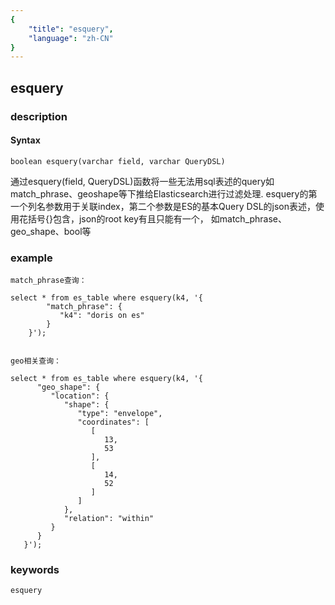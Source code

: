 ```yaml
---
{
    "title": "esquery",
    "language": "zh-CN"
}
---
```


<!-- 
Licensed to the Apache Software Foundation (ASF) under one
or more contributor license agreements.  See the NOTICE file
distributed with this work for additional information
regarding copyright ownership.  The ASF licenses this file
to you under the Apache License, Version 2.0 (the
"License"); you may not use this file except in compliance
with the License.  You may obtain a copy of the License at

  http://www.apache.org/licenses/LICENSE-2.0

Unless required by applicable law or agreed to in writing,
software distributed under the License is distributed on an
"AS IS" BASIS, WITHOUT WARRANTIES OR CONDITIONS OF ANY
KIND, either express or implied.  See the License for the
specific language governing permissions and limitations
under the License.
-->

## esquery
### description
#### Syntax

`boolean esquery(varchar field, varchar QueryDSL)`

通过esquery(field, QueryDSL)函数将一些无法用sql表述的query如match_phrase、geoshape等下推给Elasticsearch进行过滤处理.
esquery的第一个列名参数用于关联index，第二个参数是ES的基本Query DSL的json表述，使用花括号{}包含，json的root key有且只能有一个，
如match_phrase、geo_shape、bool等

### example

```
match_phrase查询：

select * from es_table where esquery(k4, '{
        "match_phrase": {
           "k4": "doris on es"
        }
    }');


geo相关查询：

select * from es_table where esquery(k4, '{
      "geo_shape": {
         "location": {
            "shape": {
               "type": "envelope",
               "coordinates": [
                  [
                     13,
                     53
                  ],
                  [
                     14,
                     52
                  ]
               ]
            },
            "relation": "within"
         }
      }
   }');
```

### keywords
    esquery
